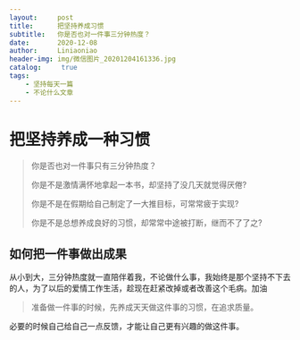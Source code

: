 ```yaml
---
layout:     post
title:      把坚持养成习惯
subtitle:   你是否也对一件事三分钟热度？
date:       2020-12-08
author:     Liniaoniao
header-img: img/微信图片_20201204161336.jpg
catalog: 	 true
tags:
    - 坚持每天一篇
    - 不论什么文章
---
```


# 把坚持养成一种习惯

> 你是否也对一件事只有三分钟热度？
>
> 你是不是激情满怀地拿起一本书，却坚持了没几天就觉得厌倦?
>
> 你是不是在假期给自己制定了一大推目标，可常常疲于实现?
>
> 你是不是总想养成良好的习惯，却常常中途被打断，继而不了了之?

## 如何把一件事做出成果

从小到大，三分钟热度就一直陪伴着我，不论做什么事，我始终是那个坚持不下去的人，为了以后的爱情工作生活，趁现在赶紧改掉或者改善这个毛病。加油

> 准备做一件事的时候，先养成天天做这件事的习惯，在追求质量。

必要的时候自己给自己一点反馈，才能让自己更有兴趣的做这件事。